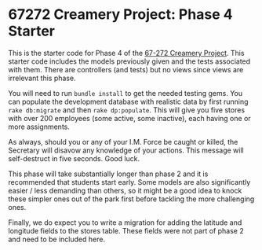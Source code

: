 67272 Creamery Project: Phase 4 Starter
===

This is the starter code for Phase 4 of the [67-272 Creamery Project](http://67272.cmuis.net/projects).  This starter code includes the models previously given and the tests associated with them.  There are controllers (and tests) but no views since views are irrelevant this phase.

You will need to run `bundle install` to get the needed testing gems.  You can populate the development database with realistic data by first running `rake db:migrate` and then `rake dp:populate`. This will give you five stores with over 200 employees (some active, some inactive), each having one or more assignments.

As always, should you or any of your I.M. Force be caught or killed, the Secretary will disavow any knowledge of your actions.  This message will self-destruct in five seconds. Good luck.

This phase will take substantially longer than phase 2 and it is recommended that students start early.  Some models are also significantly easier / less demanding than others, so it might be a good idea to knock these simpler ones out of the park first before tackling the more challenging ones.

Finally, we do expect you to write a migration for adding the latitude and longitude fields to the stores table.  These fields were not part of phase 2 and need to be included here.
